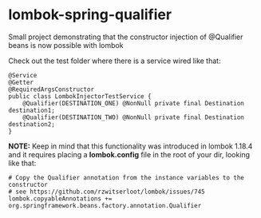 # lombok-spring-qualifier
Small project demonstrating that the constructor injection of @Qualifier beans is now possible with lombok

Check out the test folder where there is a service wired like that:


```$Java
@Service
@Getter
@RequiredArgsConstructor
public class LombokInjectorTestService {
	@Qualifier(DESTINATION_ONE) @NonNull private final Destination destination1;
	@Qualifier(DESTINATION_TWO) @NonNull private final Destination destination2;
}
```


**NOTE:** 
Keep in mind that this functionality was introduced in lombok 1.18.4 and it requires placing
a **lombok.config** file in the root of your dir, looking like that:

```$Java
# Copy the Qualifier annotation from the instance variables to the constructor
# see https://github.com/rzwitserloot/lombok/issues/745
lombok.copyableAnnotations += org.springframework.beans.factory.annotation.Qualifier

```